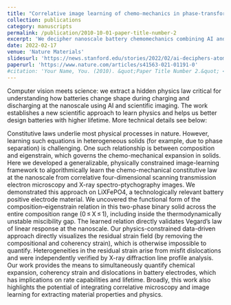 ```yaml
---
title: "Correlative image learning of chemo-mechanics in phase-transforming solids"
collection: publications
category: manuscripts
permalink: /publication/2010-10-01-paper-title-number-2
excerpt: 'We decipher nanoscale battery chemomechanics combining AI and nanoscale imaging to help build better batteries.'
date: 2022-02-17
venue: 'Nature Materials'
slidesurl: 'https://news.stanford.edu/stories/2022/02/ai-deciphers-atomic-scale-images-better-batteries'
paperurl: 'https://www.nature.com/articles/s41563-021-01191-0'
#citation: 'Your Name, You. (2010). &quot;Paper Title Number 2.&quot; <i>Journal 1</i>. 1(2).'
---
```


Computer vision meets science: we extract a hidden physics law critical for understanding how batteries change shape during charging and discharging at the nanoscale using AI and scientific imaging. The work establishes a new scientific approach to learn physics and helps us better design batteries with higher lifetime. More technical details see below:

Constitutive laws underlie most physical processes in nature. However, learning such equations in heterogeneous solids (for example, due to phase separation) is challenging. One such relationship is between composition and eigenstrain, which governs the chemo-mechanical expansion in solids. Here we developed a generalizable, physically constrained image-learning framework to algorithmically learn the chemo-mechanical constitutive law at the nanoscale from correlative four-dimensional scanning transmission electron microscopy and X-ray spectro-ptychography images. We demonstrated this approach on LiXFePO4, a technologically relevant battery positive electrode material. We uncovered the functional form of the composition–eigenstrain relation in this two-phase binary solid across the entire composition range (0 ≤ X ≤ 1), including inside the thermodynamically unstable miscibility gap. The learned relation directly validates Vegard’s law of linear response at the nanoscale. Our physics-constrained data-driven approach directly visualizes the residual strain field (by removing the compositional and coherency strain), which is otherwise impossible to quantify. Heterogeneities in the residual strain arise from misfit dislocations and were independently verified by X-ray diffraction line profile analysis. Our work provides the means to simultaneously quantify chemical expansion, coherency strain and dislocations in battery electrodes, which has implications on rate capabilities and lifetime. Broadly, this work also highlights the potential of integrating correlative microscopy and image learning for extracting material properties and physics.